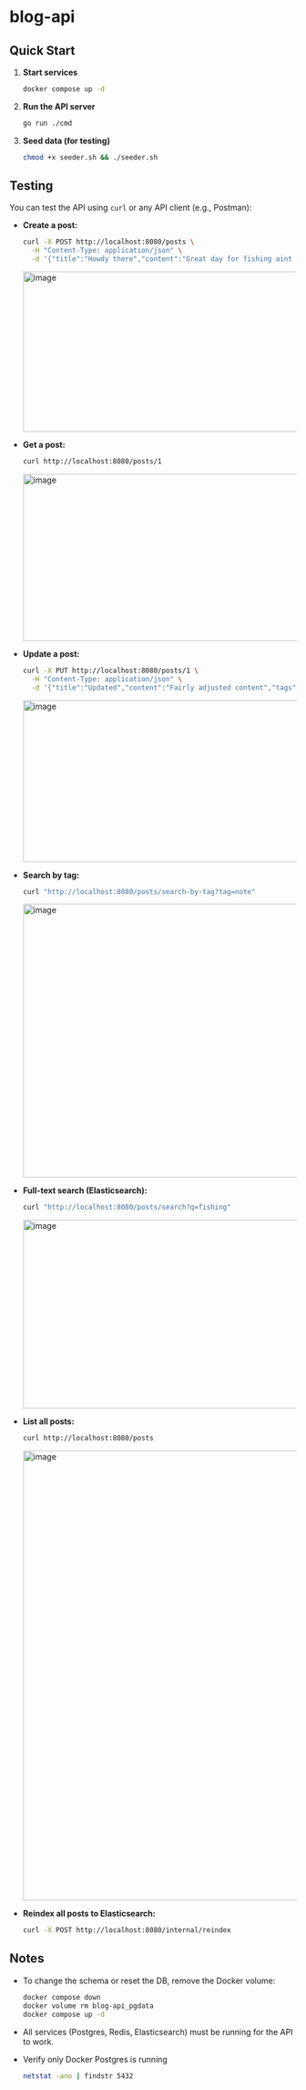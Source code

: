 # blog-api

## Quick Start

1. **Start services**
   ```sh
   docker compose up -d
   ```

2. **Run the API server**
   ```sh
   go run ./cmd
   ```

3. **Seed data (for testing)**
   ```sh
   chmod +x seeder.sh && ./seeder.sh
   ```

## Testing

You can test the API using `curl` or any API client (e.g., Postman):

- **Create a post:**
  ```sh
  curl -X POST http://localhost:8080/posts \
    -H "Content-Type: application/json" \
    -d '{"title":"Howdy there","content":"Great day for fishing aint it?","tags":["note","greetings"]}'
  ```
  <img width="851" height="281" alt="image" src="https://github.com/user-attachments/assets/c5f35c9c-4e8f-4288-b1dd-fe53ff0d1acc" />

- **Get a post:**
  ```sh
  curl http://localhost:8080/posts/1
  ```
  <img width="850" height="293" alt="image" src="https://github.com/user-attachments/assets/3eacfd77-0ce7-489f-b44d-d03a0fa3b3d3" />

- **Update a post:**
  ```sh
  curl -X PUT http://localhost:8080/posts/1 \
    -H "Content-Type: application/json" \
    -d '{"title":"Updated","content":"Fairly adjusted content","tags":["note","update"]}'
  ```
  <img width="845" height="284" alt="image" src="https://github.com/user-attachments/assets/c1ab6ff7-d3c0-4fc5-8e35-f4ff31d0ffba" />

- **Search by tag:**
  ```sh
  curl "http://localhost:8080/posts/search-by-tag?tag=note"
  ```
  <img width="853" height="480" alt="image" src="https://github.com/user-attachments/assets/3e5cc324-7abb-4ec2-be67-57a4306b3a1e" />

- **Full-text search (Elasticsearch):**
  ```sh
  curl "http://localhost:8080/posts/search?q=fishing"
  ```
  <img width="854" height="331" alt="image" src="https://github.com/user-attachments/assets/cfb08b91-c35c-4ad3-aa79-9f8cac6c8cdb" />

- **List all posts:**
  ```sh
  curl http://localhost:8080/posts
  ```
  <img width="850" height="789" alt="image" src="https://github.com/user-attachments/assets/bdae392d-eeb1-4152-a88a-2ee1574f10f2" />

- **Reindex all posts to Elasticsearch:**
  ```sh
  curl -X POST http://localhost:8080/internal/reindex
  ```

## Notes

- To change the schema or reset the DB, remove the Docker volume:
  ```sh
  docker compose down
  docker volume rm blog-api_pgdata
  docker compose up -d
  ```

- All services (Postgres, Redis, Elasticsearch) must be running for the API to work.

- Verify only Docker Postgres is running
  ```sh
  netstat -ano | findstr 5432
  ```
